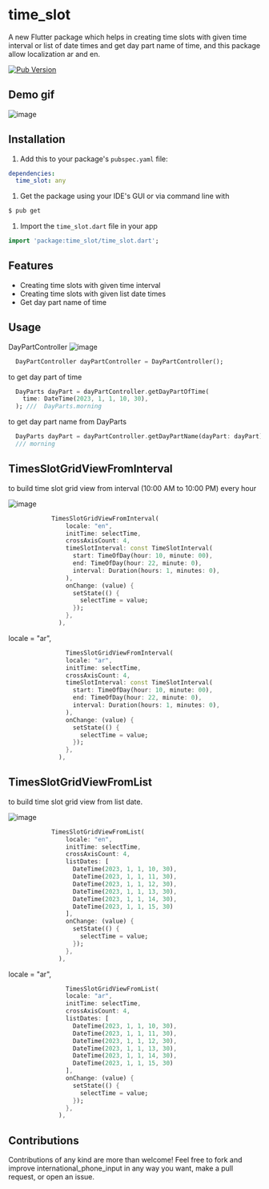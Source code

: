 # time_slot

 A new Flutter package which helps in creating time slots with given time interval or list of date times and get day part name of time, and this package allow localization ar and en.

[![Pub Version](https://img.shields.io/pub/v/time_slot?logo=flutter&style=for-the-badge)](https://pub.dev/packages/time_slot)


Demo gif
-----
![image](https://github.com/MohamedAbd0/time_slot/blob/main/screenshots/demo.gif)



Installation
-----
1. Add this to your package's `pubspec.yaml` file:

```yaml
dependencies:
  time_slot: any
```

1. Get the package using your IDE's GUI or via command line with

```bash
$ pub get
```

1. Import the `time_slot.dart` file in your app

```dart
import 'package:time_slot/time_slot.dart';
```

Features
----
- Creating time slots with given time interval
- Creating time slots with given list date times
- Get day part name of time

Usage
-----
DayPartController 
![image](https://github.com/MohamedAbd0/time_slot/blob/main/screenshots/DayPart.png)

```dart
  DayPartController dayPartController = DayPartController();
```
to get day part of time
```dart
  DayParts dayPart = dayPartController.getDayPartOfTime(
    time: DateTime(2023, 1, 1, 10, 30),
  ); ///  DayParts.morning
```
to get day part name from DayParts
```dart
  DayParts dayPart = dayPartController.getDayPartName(dayPart: dayPart),); 
  /// morning
```

TimesSlotGridViewFromInterval
-
to build time slot grid view from interval (10:00 AM to 10:00 PM) every hour

![image](https://github.com/MohamedAbd0/time_slot/blob/main/screenshots/timeSlotFromInterval.png)


```dart
            TimesSlotGridViewFromInterval(
                locale: "en",
                initTime: selectTime,
                crossAxisCount: 4,
                timeSlotInterval: const TimeSlotInterval(
                  start: TimeOfDay(hour: 10, minute: 00),
                  end: TimeOfDay(hour: 22, minute: 0),
                  interval: Duration(hours: 1, minutes: 0),
                ),
                onChange: (value) {
                  setState(() {
                    selectTime = value;
                  });
                },
              ),
```

locale = "ar",

```dart
                TimesSlotGridViewFromInterval(
                locale: "ar",
                initTime: selectTime,
                crossAxisCount: 4,
                timeSlotInterval: const TimeSlotInterval(
                  start: TimeOfDay(hour: 10, minute: 00),
                  end: TimeOfDay(hour: 22, minute: 0),
                  interval: Duration(hours: 1, minutes: 0),
                ),
                onChange: (value) {
                  setState(() {
                    selectTime = value;
                  });
                },
              ),
```

TimesSlotGridViewFromList
-
to build time slot grid view from list date.

![image](https://github.com/MohamedAbd0/time_slot/blob/main/screenshots/timeSlotFromList.png)


```dart
            TimesSlotGridViewFromList(
                locale: "en",
                initTime: selectTime,
                crossAxisCount: 4,
                listDates: [
                  DateTime(2023, 1, 1, 10, 30),
                  DateTime(2023, 1, 1, 11, 30),
                  DateTime(2023, 1, 1, 12, 30),
                  DateTime(2023, 1, 1, 13, 30),
                  DateTime(2023, 1, 1, 14, 30),
                  DateTime(2023, 1, 1, 15, 30)
                ],
                onChange: (value) {
                  setState(() {
                    selectTime = value;
                  });
                },
              ),
```

locale = "ar",

```dart
                TimesSlotGridViewFromList(
                locale: "ar",
                initTime: selectTime,
                crossAxisCount: 4,
                listDates: [
                  DateTime(2023, 1, 1, 10, 30),
                  DateTime(2023, 1, 1, 11, 30),
                  DateTime(2023, 1, 1, 12, 30),
                  DateTime(2023, 1, 1, 13, 30),
                  DateTime(2023, 1, 1, 14, 30),
                  DateTime(2023, 1, 1, 15, 30)
                ],
                onChange: (value) {
                  setState(() {
                    selectTime = value;
                  });
                },
              ),
```


## Contributions
Contributions of any kind are more than welcome! Feel free to fork and improve international_phone_input in any way you want, make a pull request, or open an issue.

